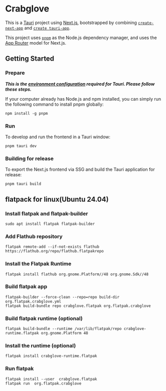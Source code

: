 # Crabglove

This is a [Tauri](https://v2.tauri.app/) project using [Next.js](https://nextjs.org/),
bootstrapped by combining [`create-next-app`](https://github.com/vercel/next.js/tree/canary/packages/create-next-app)
and [`create tauri-app`](https://v2.tauri.app/start/create-project/).

This project uses [`pnpm`](https://pnpm.io/) as the Node.js dependency
manager, and uses the [App Router](https://nextjs.org/docs/app) model for Next.js.

## Getting Started

### Prepare

***This is the [environment configuration](https://tauri.app/start/prerequisites/) required for Tauri. Please follow these steps.***

If your computer already has Node.js and npm installed, you can simply run the following command to install pnpm globally:
``` shell
npm install -g pnpm
```

### Run

To develop and run the frontend in a Tauri window:

```shell
pnpm tauri dev
```

### Building for release

To export the Next.js frontend via SSG and build the Tauri application for release:

```shell
pnpm tauri build
```

## flatpack for linux(Ubuntu 24.04)

###  Install flatpak and flatpak-builder

```shell
sudo apt install flatpak flatpak-builder
```

### Add Flathub repository

```shell
flatpak remote-add --if-not-exists flathub https://flathub.org/repo/flathub.flatpakrepo
```

### Install the Flatpak Runtime

``` shell
flatpak install flathub org.gnome.Platform//48 org.gnome.Sdk//48
```

### Build flatpak app

``` shell
flatpak-builder --force-clean --repo=repo build-dir org.flatpak.crabglove.yml
flatpak build-bundle repo crabglove.flatpak org.flatpak.crabglove
``` 

### Build flatpak runtime (optional)

``` shell
flatpak build-bundle --runtime /var/lib/flatpak/repo crabglove-runtime.flatpak org.gnome.Platform 48
``` 

### Install the runtime (optional)

``` shell
flatpak install crabglove-runtime.flatpak
``` 

### Run flatpak

``` shell
flatpak install --user  crabglove.flatpak
flatpak run  org.flatpak.crabglove
``` 
